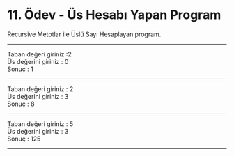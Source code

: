 # 11. Ödev - Üs Hesabı Yapan Program

Recursive Metotlar ile Üslü Sayı Hesaplayan program.

---

Taban değeri giriniz :2   
Üs değerini giriniz : 0    
Sonuç : 1  

---

Taban değeri giriniz : 2  
Üs değerini giriniz : 3  
Sonuç : 8 

---

Taban değeri giriniz : 5  
Üs değerini giriniz : 3  
Sonuç : 125  

---

